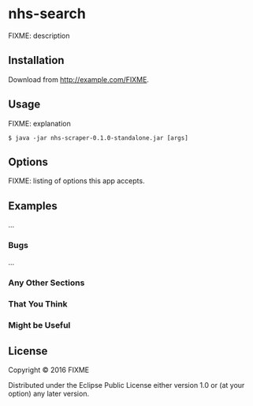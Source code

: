# nhs-search 

FIXME: description

## Installation

Download from http://example.com/FIXME.

## Usage

FIXME: explanation

    $ java -jar nhs-scraper-0.1.0-standalone.jar [args]

## Options

FIXME: listing of options this app accepts.

## Examples

...

### Bugs

...

### Any Other Sections
### That You Think
### Might be Useful

## License

Copyright © 2016 FIXME

Distributed under the Eclipse Public License either version 1.0 or (at
your option) any later version.

